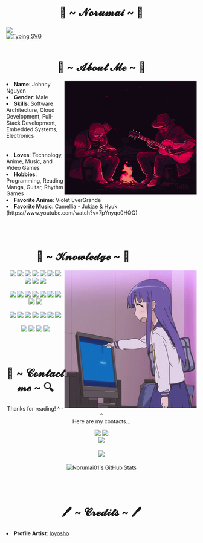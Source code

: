<body>
  <h1 align="center">🐨 ~ 𝓝𝓸𝓻𝓾𝓶𝓪𝓲 ~ 🐨</h1>
  <img src="https://github.com/Norumai01/Norumai01/blob/45cbe864c0b2ae3593dc4afaeb06ab9038890ea0/Assets/4f3b30e2e72655a8eb948bd9d3ba66a30681a6b9.gif" align="center"> 
  <br>
  <a href="https://git.io/typing-svg"><img src="https://readme-typing-svg.demolab.com?font=Pixelify+Sans&weight=500&size=45&pause=1000&color=5D6CF7&background=742DFF00&center=true&vCenter=true&multiline=true&width=1080&height=150&lines=Good+morning+or+afternoon!+;The+name+is+Johnny%2C+Tech+gremlin+at+your+service." alt="Typing SVG" /></a>
  <br><br>
</body>

<body>
  <h1 align="center">🌆 ~ 𝓐𝓫𝓸𝓾𝓽 𝓜𝓮 ~  🌆</h1>
  <img src="https://github.com/Norumai01/Norumai01/blob/25c78bfb8514a12d36d8490f138f10d18f3a1324/Assets/killer-rabbit-media.gif" align="right" width="350" height="300">
  <li>
    <b>Name</b>: Johnny Nguyen
  </li>
  <li>
    <b>Gender</b>: Male 
  </li>
  <li>
    <b>Skills</b>: Software Architecture, Cloud Development, Full-Stack Development, Embedded Systems, Electronics 
  </li>
  <br><br>
  <li> 
    <b>Loves</b>: Technology, Anime, Music, and Video Games
  </li>
  <li>
    <b>Hobbies</b>: Programming, Reading Manga, Guitar, Rhythm Games 
  </li>
  <li>
    <b>Favorite Anime</b>: Violet EverGrande
  </li>
  <li>
    <b>Favorite Music</b>: Camellia - Jukjae & Hyuk (https://www.youtube.com/watch?v=7pYnyqo0HQQ)
  </li>
</body>

<body>
  <br><br><br>
  <div>
    <h1 align="left">            📓 ~ 𝓚𝓷𝓸𝔀𝓵𝓮𝓭𝓰𝓮 ~ 📓</h1>
    <img src="https://github.com/Norumai01/Norumai01/blob/7bf5bdc830ed89ad6b960fec544fc1f22996d886/Assets/3703.gif" align="right" width="350">
  </div> 
  
  <div align="center">
    <img src="https://img.shields.io/badge/Java-ED8B00?style=for-the-badge&logo=java&logoColor=white">
    <img src="https://img.shields.io/badge/PowerShell-5391FE?style=for-the-badge&logo=powershell&logoColor=white">
    <img src="https://img.shields.io/badge/Python-FFD43B?style=for-the-badge&logo=python&logoColor=darkgreen">
    <img src="https://img.shields.io/badge/C++-00599C?style=for-the-badge&logo=c++&logoColor=white">
    <img src="https://img.shields.io/badge/C-00599C?style=for-the-badge&logo=c&logoColor=white">
    <img src="https://img.shields.io/badge/HTML5-E34F26?style=for-the-badge&logo=html5&logoColor=white">
    <img src="https://img.shields.io/badge/CSS3-1572B6?style=for-the-badge&logo=css3&logoColor=white">
    <img src="https://img.shields.io/badge/JavaScript-F7DF1E?style=for-the-badge&logo=javascript&logoColor=white">
    <img src="https://img.shields.io/badge/TypeScript-3178C7?style=for-the-badge&logo=typescript&logoColor=white">
    <img src="https://img.shields.io/badge/JSON-000000?style=for-the-badge&logo=json&logoColor=white">
    <br><br>
    <img src="https://img.shields.io/badge/React-61DAFB?style=for-the-badge&logo=react&logoColor=white">
    <img src="https://img.shields.io/badge/Spring%20Boot-6DB33F?style=for-the-badge&logo=springboot&logoColor=white">
    <img src="https://img.shields.io/badge/Vite-646CFF?style=for-the-badge&logo=vite&logoColor=white">
    <img src="https://img.shields.io/badge/Tailwind%20CSS-06B6D4?style=for-the-badge&logo=tailwindcss&logoColor=white">
    <img src="https://img.shields.io/badge/DaisyUI-5A0EF8?style=for-the-badge&logo=daisyui&logoColor=white">
    <img src="https://img.shields.io/badge/Docker-2496ED?style=for-the-badge&logo=docker&logoColor=white">
    <img src="https://img.shields.io/badge/Redis-DC382D?style=for-the-badge&logo=redis&logoColor=white">
    <img src="https://img.shields.io/badge/MySQL-00000F?style=for-the-badge&logo=mysql&logoColor=white">
    <img src="https://img.shields.io/badge/Microsoft%20Azure-0078D4?style=for-the-badge&logo=microsoftazure&logoColor=white">
    <br><br>
    <img src="https://img.shields.io/badge/IntelliJ%20IDEA-000000?style=for-the-badge&logo=intellijidea&logoColor=white">
    <img src="https://img.shields.io/badge/Visual%20Studio Code-007ACC?style=for-the-badge&logo=visualstudio code&logoColor=white">
    <img src="https://img.shields.io/badge/PyCharm-000000?style=for-the-badge&logo=pycharm&logoColor=white">
    <img src="https://img.shields.io/badge/Notepad++-90E59A?style=for-the-badge&logo=notepadplusplus&logoColor=white">
    <img src="https://img.shields.io/badge/Vim-019733?style=for-the-badge&logo=vim&logoColor=white">
    <img src="https://img.shields.io/badge/Anaconda-44A833?style=for-the-badge&logo=anaconda&logoColor=white">
    <img src="https://img.shields.io/badge/Git-F05032?style=for-the-badge&logo=git&logoColor=white">
    <br><br>
    <img src="https://img.shields.io/badge/Windows-0078D6?style=for-the-badge&logo=windows&logoColor=white">
    <img src="https://img.shields.io/badge/Linux-FCC624?style=for-the-badge&logo=linux&logoColor=white">
    <img src="https://img.shields.io/badge/Debian-A81D33?style=for-the-badge&logo=debian&logoColor=white">
    <img src="https://img.shields.io/badge/Arch%20Linux-1793D1?style=for-the-badge&logo=archlinux&logoColor=white">
  </div>
</body>

<body>
  <br><br><br>
  <h1 align="center">🔎 ~ 𝓒𝓸𝓷𝓽𝓪𝓬𝓽 𝓶𝓮 ~ 🔍</h1>
  <div align="center">
    <p>Thanks for reading! ^ - ^ <br> Here are my contacts...</p>
    <a href="mailto:johnnydinhnguyen2001@gmail.com"><img src="https://img.shields.io/badge/Gmail-D14836?style=for-the-badge&logo=gmail&logoColor=white"></a>
    <a href="https://www.linkedin.com/in/johnnynguyen2001"><img src="https://img.shields.io/badge/LinkedIn-0077B5?style=for-the-badge&logo=linkedin&logoColor=white"></a>
    <br>
    <a href="https://discordapp.com/users/norumai"><img src="https://img.shields.io/badge/Discord-5865F2?style=for-the-badge&logo=discord&logoColor=white"></a>
    <br><br>
    <img src="https://discord.c99.nl/widget/theme-3/271839706109575168.png">
    <br><br>
    <a href="https://awesome-github-stats.azurewebsites.net/index.html??cardType=level-alternate&theme=tokyonight&preferLogin=true">    
      <img alt="Norumai01's GitHub Stats" src="https://awesome-github-stats.azurewebsites.net/user-stats/Norumai01?cardType=level-alternate&theme=tokyonight&preferLogin=true" />  
    </a>
  </div>
</body>

<body>
  <br><br><br>
  <h1 align="center">🖊️ ~ 𝓒𝓻𝓮𝓭𝓲𝓽𝓼 ~ 🖊️</h1>
  <li>
    <b>Profile Artist</b>: <a href="https://www.instagram.com/ioyotaku_art">Ioyosho</a>
  </li>
</body>

